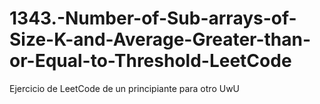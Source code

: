 # 1343.-Number-of-Sub-arrays-of-Size-K-and-Average-Greater-than-or-Equal-to-Threshold-LeetCode
Ejercicio de LeetCode de un principiante para otro UwU
